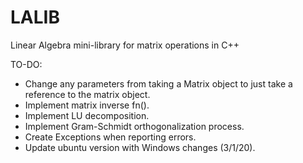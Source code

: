 # LALIB
Linear Algebra mini-library for matrix operations in C++


TO-DO:
-	Change any parameters from taking a Matrix object to just take a reference to the matrix object. 
-	Implement matrix inverse fn().
-	Implement LU decomposition.
-	Implement Gram-Schmidt orthogonalization process.
-	Create Exceptions when reporting errors.
-	Update ubuntu version with Windows changes (3/1/20).
